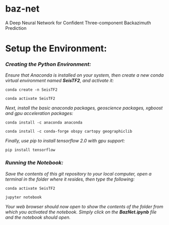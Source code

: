 # baz-net
A Deep Neural Network for Confident Three-component Backazimuth Prediction

# Setup the Environment:

### _Creating the Python Environment:_

_Ensure that Anaconda is installed on your system, then create a new conda virtual environment named __SeisTF2__, and activate it:_

    conda create -n SeisTF2

    conda activate SeisTF2
    
    

_Next, install the basic anaconda packages, geoscience packages, xgboost and gpu acceleration packages:_

    conda install -c anaconda anaconda
    
    conda install -c conda-forge obspy cartopy geographiclib
    
    

_Finally, use pip to install tensorflow 2.0 with gpu support:_

    pip install tensorflow
    
    
### _Running the Notebook:_

_Save the contents of this git repository to your local computer, open a terminal in the folder where it resides, then type the following:_

    conda activate SeisTF2
    
    jupyter notebook
    
_Your web browser should now open to show the contents of the folder from which you activated the notebook. Simply click on the __BazNet.ipynb__ file and the notebook should open._
